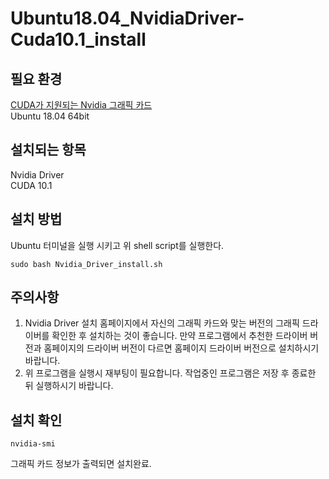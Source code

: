 # Ubuntu18.04_NvidiaDriver-Cuda10.1_install

## 필요 환경
[CUDA가 지원되는 Nvidia 그래픽 카드](https://developer.nvidia.com/cuda-gpus)\
Ubuntu 18.04 64bit

## 설치되는 항목
Nvidia Driver\
CUDA 10.1

## 설치 방법
Ubuntu 터미널을 실행 시키고 위 shell script를 실행한다.
~~~
sudo bash Nvidia_Driver_install.sh
~~~

## 주의사항
1. Nvidia Driver 설치 홈페이지에서 자신의 그래픽 카드와 맞는 버전의 그래픽 드라이버를 확인한 후 설치하는 것이 좋습니다. 만약 프로그램에서 추천한 드라이버 버전과 홈페이지의 드라이버 버전이 다르면 홈페이지 드라이버 버전으로 설치하시기 바랍니다.
2. 위 프로그램을 실행시 재부팅이 필요합니다. 작업중인 프로그램은 저장 후 종료한 뒤 실행하시기 바랍니다.

## 설치 확인
~~~
nvidia-smi
~~~
 그래픽 카드 정보가 출력되면 설치완료.
